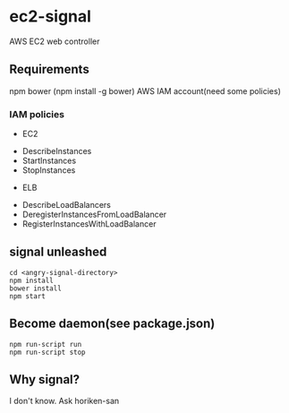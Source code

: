 # ec2-signal

AWS EC2 web controller

## Requirements
npm
bower (npm install -g bower)
AWS IAM account(need some policies)

### IAM policies
- EC2
 * DescribeInstances
 * StartInstances
 * StopInstances
- ELB
 * DescribeLoadBalancers
 * DeregisterInstancesFromLoadBalancer
 * RegisterInstancesWithLoadBalancer

## signal unleashed
```
cd <angry-signal-directory>
npm install
bower install
npm start
```

## Become daemon(see package.json)
```
npm run-script run
npm run-script stop
```

## Why signal?
I don't know. Ask horiken-san

